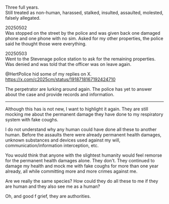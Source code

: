 Three full years.\
Still treated as non-human, harassed, stalked, insulted, assaulted, molested, falsely allegated.

20250502\
Was stopped on the street by the police and was given back one damaged phone and one phone with no sim. Asked for my other properties, the police said he thought those were everything.



20250503\
Went to the Stevenage police station to ask for the remaining properties. Was denied and was told that the officer was on leave again.

@HertPolice hid some of my replies on X.\
https://x.com/c2025cm/status/1918718167192424710

The perpetrator are lurking around again. The police has yet to answer about the case and provide records and information.

---

Although this has is not new, I want to highlight it again. They are still mocking me about the permanent damage they have done to my respiratory system with fake coughs.


I do not understand why any human could have done all these to another human. Before the assaults there were already permanent health damages, unknown substances and devices used against my will, communication/information interception, etc.

You would think that anyone with the slightest humanity would feel remorse for the permanent health damages alone. They don't. They continued to damage my health and mock me with fake coughs for more than one year already, all while committing more and more crimes against me.

Are we really the same species? How could they do all these to me if they are human and they also see me as a human?

Oh, and good f grief, they are authorities.
